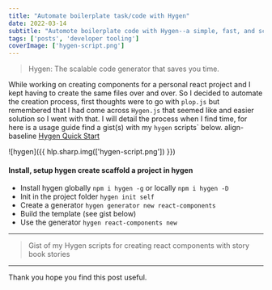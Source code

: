 ```yaml
---
title: "Automate boilerplate task/code with Hygen"
date: 2022-03-14
subtitle: "Automote boilerplate code with Hygen--a simple, fast, and scalable code generator that lives in your project."
tags: ['posts', 'developer tooling']
coverImage: ['hygen-script.png']
---
```


> Hygen: The scalable code generator that saves you time.

While working on creating components for a personal react project and I kept having to create the same files over and over. So I decided to automate the creation process, first thoughts were to go with `plop.js` but remembered that I had come across `Hygen.js` that seemed like and easier solution so I went with that. I will detail the process when I find time, for here is a usage guide find a gist(s) with my `hygen` scripts` below. align-baseline <a href="https://www.hygen.io/docs/quick-start" target="_blank" rel="nofollow noopener">Hygen Quick Start</a>

![hygen]({{ hlp.sharp.img(['hygen-script.png']) }})

#### Install, setup hygen create scaffold a project in hygen

- Install hygen globally `npm i hygen -g` or locally `npm i hygen -D`
- Init in the project folder `hygen init self`
- Create a generator `hygen generator new react-components`
- Build the template (see gist below)
- Use the generator `hygen react-components new`


----
> Gist of my Hygen scripts for creating react components with story book stories
----
<script src="https://gist.github.com/shawn-sandy/031f2e3beae8c1e7c342a7c7e114425b.js"></script>


Thank you hope you find this post useful.
